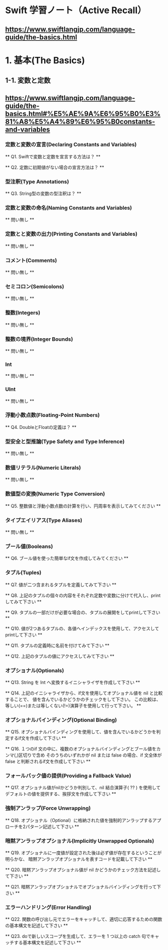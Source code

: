 
# Swift 学習ノート（Active Recall）
<https://www.swiftlangjp.com/language-guide/the-basics.html>
--- 

# 1. 基本(The Basics)

## 1-1. 変数と定数
<https://www.swiftlangjp.com/language-guide/the-basics.html#%E5%AE%9A%E6%95%B0%E3%81%A8%E5%A4%89%E6%95%B0constants-and-variables>
--- 

### 定数と変数の宣言(Declaring Constants and Variables)

** Q1. Swiftで変数と定数を宣言する方法は？ **


** Q2. 定数に初期値がない場合の宣言方法は？ **


### 型注釈(Type Annotations)

** Q3. String型の変数の型注釈は？ **


### 定数と変数の命名(Naming Constants and Variables)

** 問い無し **


### 定数とと変数の出力(Printing Constants and Variables)

** 問い無し **


### コメント(Comments)

** 問い無し **


### セミコロン(Semicolons)

** 問い無し **


### 整数(Integers)

** 問い無し **


### 整数の境界(Integer Bounds)

** 問い無し **


### Int

** 問い無し **


### UInt

** 問い無し **


### 浮動小数点数(Floating-Point Numbers)

** Q4. DoubleとFloatの定義は？ **


### 型安全と型推論(Type Safety and Type Inference)

** 問い無し **


### 数値リテラル(Numeric Literals)

** 問い無し **


### 数値型の変換(Numeric Type Conversion)

** Q5. 整数値と浮動小数点数の計算を行い、円周率を表示してみてください **


### タイプエイリアス(Type Aliases)

** 問い無し **


### ブール値(Booleans)

** Q6. ブール値を使った簡単なif文を作成してみてください **


### タプル(Tuples)

** Q7. 値が二つ含まれるタプルを定義してみて下さい **

** Q8. 上記のタプルの個々の内容をそれぞれ定数や変数に分けて代入し、printしてみて下さい **

** Q9. タプルの一部だけが必要な場合の、タプルの展開をしてprintして下さい **

** Q10. 値が2つあるタプルの、各値へインデックスを使用して、アクセスしてprintして下さい **

** Q11. タプルの定義時に名前を付けてみて下さい **

** Q12. 上記のタプルの値にアクセスしてみて下さい **


### オプショナル(Optionals)

** Q13. String を Int へ変換するイニシャライザを作成して下さい **

** Q14. 上記のイニシャライザから、if文を使用してオプショナル値を nil と比較することで、
        値を含んでいるかどうかのチェックをして下さい。
        この比較は、等しい(==)または等しくない(!=)演算子を使用して行って下さい。 **


### オプショナルバインディング(Optional Binding)

** Q15. オプショナルバインディングを使用して、値を含んでいるかどうかを判定するif文を作成して下さい **

** Q16. １つのif 文の中に、複数のオプショナルバインディングとブール値をカンマ(,)区切りで含め
        そのうちのいずれかが nil または false の場合、if 文全体が false と判断されるif文を作成して下さい **


### フォールバック値の提供(Providing a Fallback Value)

** Q17. オプショナル値がnilかどうか判別して、nil 結合演算子( ?? ) を使用して
        デフォルトの値を提供する、挨拶文を作成して下さい **


### 強制アンラップ(Force Unwrapping)

** Q18. オプショナル（Optional<T>）に格納された値を強制的アンラップするアプローチを2パターン記述して下さい **


### 暗黙アンラップオプショナル(Implicitly Unwrapped Optionals)

** Q19. オプショナルに一度値が設定された後は必ず値が存在するということが明らかな、
        暗黙アンラップオプショナルを表すコードを記載して下さい **


** Q20. 暗黙アンラップオプショナル値が nil かどうかのチェック方法を記述して下さい **


** Q21. 暗黙アンラップオプショナルでオプショナルバインディングを行って下さい **


### エラーハンドリング(Error Handling)

** Q22. 関数の呼び出し元でエラーをキャッチして、適切に応答するための関数の基本構文を記述して下さい **


** Q23. doで新しいスコープを生成して、エラーを 1 つ以上の catch 句でキャッチする基本構文を記述して下さい **


